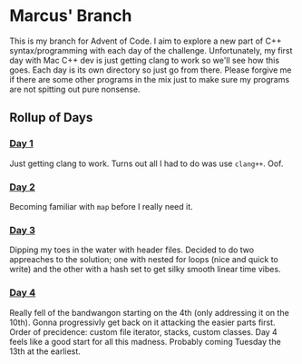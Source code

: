 # Marcus' Branch
This is my branch for Advent of Code. I aim to explore a new part of C++ syntax/programming with
each day of the challenge. Unfortunately, my first day with Mac C++ dev is just getting clang to
work so we'll see how this goes. Each day is its own directory so just go from there. Please forgive
me if there are some other programs in the mix just to make sure my programs are not spitting
out pure nonsense.
## Rollup of Days
### [Day 1](https://adventofcode.com/2022/day/1)
Just getting clang to work. Turns out all I had to do was use `clang++`. Oof.
### [Day 2](https://adventofcode.com/2022/day/2)
Becoming familiar with `map` before I really need it.
### [Day 3](https://adventofcode.com/2022/day/3)
Dipping my toes in the water with header files. Decided to do two appreaches to the solution;
one with nested for loops (nice and quick to write) and the other with a hash set to get silky
smooth linear time vibes.
### [Day 4](https://adventofcode.com/2022/day/4)
Really fell of the bandwangon starting on the 4th (only addressing it on the 10th).
Gonna progressivly get back on it attacking the easier parts first.
Order of precidence: custom file iterator, stacks, custom classes.
Day 4 feels like a good start for all this madness.
Probably coming Tuesday the 13th at the earliest.